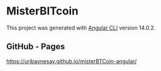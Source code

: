 # MisterBITcoin

This project was generated with [Angular CLI](https://github.com/angular/angular-cli) version 14.0.2.


## GitHub - Pages
https://uribaynesay.github.io/misterBTCoin-angular/

